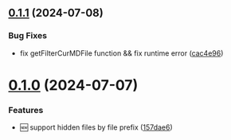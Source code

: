 ## [0.1.1](https://github.com/Merlin218/vitepress-auto-nav-sidebar/compare/v0.1.0...v0.1.1) (2024-07-08)


### Bug Fixes

* fix getFilterCurMDFile function && fix runtime error ([cac4e96](https://github.com/Merlin218/vitepress-auto-nav-sidebar/commit/cac4e96b5d4b8b7db316447de9361762c1232767))

# [0.1.0](https://github.com/Merlin218/vitepress-auto-nav-sidebar/compare/v0.0.5...v0.1.0) (2024-07-07)


### Features

* 🆕 support hidden files by file prefix ([157dae6](https://github.com/Merlin218/vitepress-auto-nav-sidebar/commit/157dae62aad29c2b23718be2ef98328bb7be09d1))
